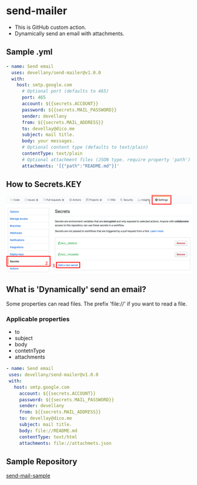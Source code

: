 # send-mailer
 - This is GitHub custom action.
 - Dynamically send an email with attachments.

## Sample .yml
~~~yaml
- name: Send email
  uses: devellany/send-mailer@v1.0.0
  with:
    host: smtp.google.com
      # Optional port (defaults to 465)
      port: 465
      account: ${{secrets.ACCOUNT}}
      password: ${{secrets.MAIL_PASSWORD}}
      sender: devellany
      from: ${{secrets.MAIL_ADDRESS}}
      to: devellay@dico.me
      subject: mail title.
      body: your messages.
      # Optional content type (defaults to text/plain)
      contentType: text/plain
      # Optional attachment files (JSON type. require property 'path')
      attachments: '[{"path":"README.md"}]'
~~~

## How to Secrets.KEY
![how to secrets.KEY](src/secrets.png)

## What is 'Dynamically' send an email?
 Some properties can read files. The prefix 'file://' if you want to read a file.
### Applicable properties
 - to
 - subject
 - body
 - contetnType
 - attachments
 ```yaml
- name: Send email
  uses: devellany/send-mailer@v1.0.0
  with:
    host: smtp.google.com
      account: ${{secrets.ACCOUNT}}
      password: ${{secrets.MAIL_PASSWORD}}
      sender: devellany
      from: ${{secrets.MAIL_ADDRESS}}
      to: devellay@dico.me
      subject: mail title.
      body: file://README.md
      contentType: text/html
      attachments: file://attachmets.json
```

## Sample Repository
[send-mail-sample](https://github.com/devellany/send-mail-sample)
